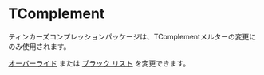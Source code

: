 # TComplement

ティンカーズコンプレッションパッケージは、TComplementメルターの変更にのみ使用されます。

[オーバーライド](/Mods/Modtweaker/TComplement/Handlers/Overrides) または [ブラック リスト](/Mods/Modtweaker/TComplement/Handlers/Blacklist) を変更できます。